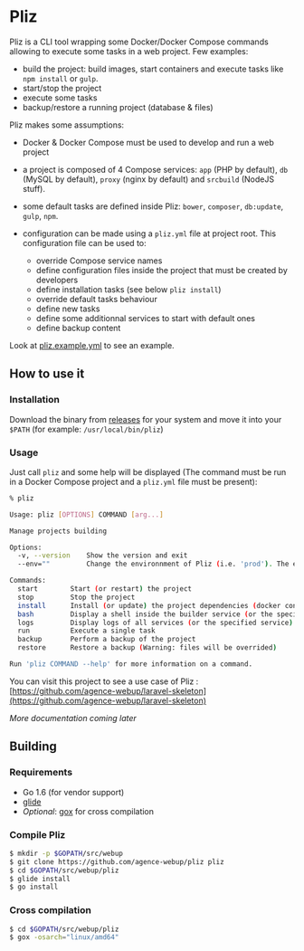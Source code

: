 # Pliz

Pliz is a CLI tool wrapping some Docker/Docker Compose commands allowing to execute some tasks in a web project. Few examples:

* build the project: build images, start containers and execute tasks like `npm install` or `gulp`.
* start/stop the project
* execute some tasks
* backup/restore a running project (database & files)

Pliz makes some assumptions:

* Docker & Docker Compose must be used to develop and run a web project
* a project is composed of 4 Compose services: `app` (PHP by default), `db` (MySQL by default), `proxy` (nginx by default) and `srcbuild` (NodeJS stuff).
* some default tasks are defined inside Pliz: `bower`, `composer`, `db:update`, `gulp`, `npm`.
* configuration can be made using a `pliz.yml` file at project root. This configuration file can be used to:

    * override Compose service names
    * define configuration files inside the project that must be created by developers
    * define installation tasks (see below `pliz install`)
    * override default tasks behaviour
    * define new tasks
    * define some additionnal services to start with default ones
    * define backup content

Look at [pliz.example.yml](https://github.com/agence-webup/pliz/blob/master/pliz.example.yml) to see an example.

## How to use it

### Installation

Download the binary from [releases](https://github.com/agence-webup/pliz/releases) for your system and move it into your `$PATH` (for example: `/usr/local/bin/pliz`)

### Usage

Just call `pliz` and some help will be displayed (The command must be run in a Docker Compose project and a `pliz.yml` file must be present):

```bash
% pliz

Usage: pliz [OPTIONS] COMMAND [arg...]

Manage projects building

Options:
  -v, --version    Show the version and exit
  --env=""         Change the environnment of Pliz (i.e. 'prod'). The environment var 'PLIZ_ENV' can be use too.

Commands:
  start        Start (or restart) the project
  stop         Stop the project
  install      Install (or update) the project dependencies (docker containers, npm, composer...)
  bash         Display a shell inside the builder service (or the specified service)
  logs         Display logs of all services (or the specified service)
  run          Execute a single task
  backup       Perform a backup of the project
  restore      Restore a backup (Warning: files will be overrided)

Run 'pliz COMMAND --help' for more information on a command.
```

You can visit this project to see a use case of Pliz : [https://github.com/agence-webup/laravel-skeleton](https://github.com/agence-webup/laravel-skeleton)

_More documentation coming later_

## Building

### Requirements

- Go 1.6 (for vendor support)
- [glide](https://github.com/Masterminds/glide)
- _Optional_: [gox](https://github.com/mitchellh/gox) for cross compilation

### Compile Pliz

```bash
$ mkdir -p $GOPATH/src/webup
$ git clone https://github.com/agence-webup/pliz pliz
$ cd $GOPATH/src/webup/pliz
$ glide install
$ go install
```

### Cross compilation

```bash
$ cd $GOPATH/src/webup/pliz
$ gox -osarch="linux/amd64"
```
